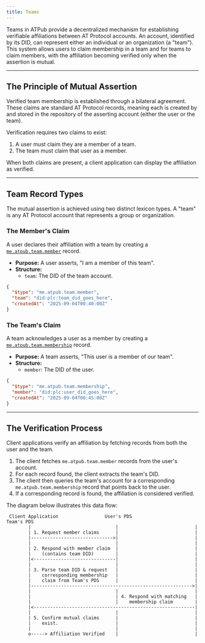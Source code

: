 ```yaml
---
title: Teams
---
```


Teams in ATPub provide a decentralized mechanism for establishing verifiable affiliations between AT Protocol accounts. An account, identified by its DID, can represent either an individual or an organization (a "team"). This system allows users to claim membership in a team and for teams to claim members, with the affiliation becoming verified only when the assertion is mutual.

-----

## The Principle of Mutual Assertion

Verified team membership is established through a bilateral agreement. These claims are standard AT Protocol records, meaning each is created by and stored in the repository of the asserting account (either the user or the team).

Verification requires two claims to exist:

1.  A user must claim they are a member of a team.
2.  The team must claim that user as a member.

When both claims are present, a client application can display the affiliation as verified.

-----

## Team Record Types

The mutual assertion is achieved using two distinct lexicon types. A "team" is any AT Protocol account that represents a group or organization.

### The Member's Claim

A user declares their affiliation with a team by creating a [`me.atpub.team.member`](/lexicons/team-member) record.

  * **Purpose:** A user asserts, "I am a member of this team".
  * **Structure:**
      * `team`: The DID of the team account.

<!-- end list -->

```json
{
  "$type": "me.atpub.team.member",
  "team": "did:plc:team_did_goes_here",
  "createdAt": "2025-09-04T00:40:00Z"
}
```

### The Team's Claim

A team acknowledges a user as a member by creating a [`me.atpub.team.membership`](/lexicons/team-membership) record.

  * **Purpose:** A team asserts, "This user is a member of our team".
  * **Structure:**
      * `member`: The DID of the user.

<!-- end list -->

```json
{
  "$type": "me.atpub.team.membership",
  "member": "did:plc:user_did_goes_here",
  "createdAt": "2025-09-04T00:45:00Z"
}
```

-----

## The Verification Process

Client applications verify an affiliation by fetching records from both the user and the team.

1.  The client fetches `me.atpub.team.member` records from the user's account.
2.  For each record found, the client extracts the team's DID.
3.  The client then queries the team's account for a corresponding `me.atpub.team.membership` record that points back to the user.
4.  If a corresponding record is found, the affiliation is considered verified.

The diagram below illustrates this data flow:

```
 Client Application                 User's PDS                   Team's PDS
        |                               |                            |
        | 1. Request member claims      |                            |
        |------------------------------>|                            |
        |                               |                            |
        | 2. Respond with member claim  |                            |
        |    (contains team DID)        |                            |
        |<------------------------------|                            |
        |                               |                            |
        | 3. Parse team DID & request   |                            |
        |    corresponding membership   |                            |
        |    claim from Team's PDS      |                            |
        |----------------------------------------------------------->|
        |                               |                            |
        |                               | 4. Respond with matching   |
        |                               |    membership claim        |
        |<-----------------------------------------------------------|
        |                               |                            |
        | 5. Confirm mutual claims      |                            |
        |    exist.                     |                            |
        |                               |                            |
        o-----> Affiliation Verified    |                            |
```